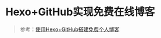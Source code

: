 <!--
 * @Description: Hexo+GitHub实现免费在线博客
 * @Date: 2019-08-19 11:35:48
 * @LastEditors: phoebus
 * @LastEditTime: 2019-08-19 11:36:27
 -->
# Hexo+GitHub实现免费在线博客


> 参考：[使用Hexo+GitHub搭建免费个人博客](https://zhousiwei.gitee.io/mybook/hexo/hexo_github.html)
